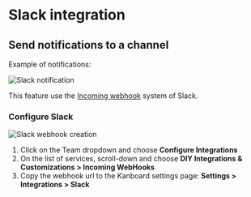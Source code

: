 Slack integration
=================

Send notifications to a channel
-------------------------------

Example of notifications:

![Slack notification](http://kanboard.net/screenshots/documentation/slack-notification.png)

This feature use the [Incoming webhook](https://api.slack.com/incoming-webhooks) system of Slack.

### Configure Slack

![Slack webhook creation](http://kanboard.net/screenshots/documentation/slack-add-incoming-webhook.png)

1. Click on the Team dropdown and choose **Configure Integrations**
2. On the list of services, scroll-down and choose **DIY Integrations & Customizations > Incoming WebHooks**
3. Copy the webhook url to the Kanboard settings page: **Settings > Integrations > Slack**


